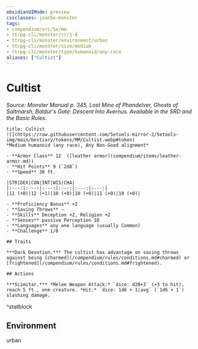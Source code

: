 ```yaml
---
obsidianUIMode: preview
cssclasses: json5e-monster
tags:
- compendium/src/5e/mm
- ttrpg-cli/monster/cr/1-8
- ttrpg-cli/monster/environment/urban
- ttrpg-cli/monster/size/medium
- ttrpg-cli/monster/type/humanoid/any-race
aliases: ["Cultist"]
---
```

# Cultist
*Source: Monster Manual p. 345, Lost Mine of Phandelver, Ghosts of Saltmarsh, Baldur's Gate: Descent Into Avernus. Available in the SRD and the Basic Rules.*  

```ad-statblock
title: Cultist
![](https://raw.githubusercontent.com/5etools-mirror-2/5etools-img/main/bestiary/tokens/MM/Cultist.webp#token)
*Medium humanoid (any race), Any Non-Good alignment*

- **Armor Class** 12  ([leather armor](compendium/items/leather-armor.md))
- **Hit Points** 9 (`2d8`)
- **Speed** 30 ft.

|STR|DEX|CON|INT|WIS|CHA|
|:---:|:---:|:---:|:---:|:---:|:---:|
|11 (+0)|12 (+1)|10 (+0)|10 (+0)|11 (+0)|10 (+0)|

- **Proficiency Bonus** +2
- **Saving Throws** ⏤
- **Skills** Deception +2, Religion +2
- **Senses** passive Perception 10
- **Languages** any one language (usually Common)
- **Challenge** 1/8

## Traits

***Dark Devotion.*** The cultist has advantage on saving throws against being [charmed](/compendium/rules/conditions.md#charmed) or [frightened](/compendium/rules/conditions.md#frightened).

## Actions

***Scimitar.*** *Melee Weapon Attack:* `dice: d20+3` (+3 to hit), reach 5 ft., one creature. *Hit:* `dice: 1d6 + 1|avg` (`1d6 + 1`) slashing damage.
```
^statblock

## Environment

urban